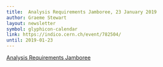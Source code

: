 ```yaml
---
title:  Analysis Requirements Jamboree, 23 January 2019
author: Graeme Stewart
layout: newsletter
symbol: glyphicon-calendar
link: https://indico.cern.ch/event/782504/
until: 2019-01-23
---
```

[Analysis Requirements Jamboree](https://indico.cern.ch/event/782504/)

